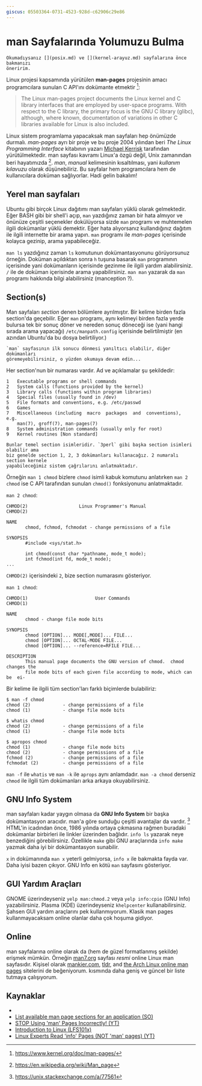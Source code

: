 ```yaml
---
giscus: 05503364-0731-4523-928d-c62906c29e86
---
```


# man Sayfalarında Yolumuzu Bulma

```{note}
Okumadıysanız [](posix.md) ve [](kernel-arayuz.md) sayfalarına önce bakmanızı
öneririm.
```

Linux projesi kapsamında yürütülen **man-pages** projesinin amacı programcılara
sunulan C API'ını dokümante etmektir [^1f]:

> The Linux man-pages project documents the Linux kernel and C library
> interfaces that are employed by user-space programs. With respect to the C
> library, the primary focus is the GNU C library (glibc), although, where
> known, documentation of variations in other C libraries available for Linux is
> also included.

Linux sistem programlama yapacaksak man sayfaları hep önümüzde durmalı.
*man-pages* ayrı bir proje ve bu proje 2004 yılından beri *The Linux Programming
Interface* kitabının yazarı [Michael Kerrisk](https://man7.org/mtk/) tarafından
yürütülmektedir. man sayfası kavramı Linux'a özgü değil, Unix zamanından beri
hayatımızda [^2f]. *man*, *manual* kelimesinin kısaltılması, yani *kullanım
kılavuzu* olarak düşünebiliriz. Bu sayfalar hem programcılara hem de
kullanıcılara doküman sağlıyorlar. Hadi gelin bakalım!

## Yerel man sayfaları

Ubuntu gibi birçok Linux dağıtımı man sayfaları yüklü olarak gelmektedir. Eğer
BASH gibi bir shell'i açıp, `man` yazdığınız zaman bir hata almıyor ve önünüze
çeşitli seçenekler dokülüyorsa sizde `man` programı ve muhtemelen ilgili
dokümanlar yüklü demektir. Eğer hata alıyorsanız kullandığınız dağıtım ile
ilgili internette bir arama yapın. `man` programı ile *man-pages* içerisinde
kolayca gezinip, arama yapabileceğiz.

`man ls` yazdığınız zaman `ls` komutunun dokümantasyonunu görüyorsunuz örneğin.
Doküman açıldıktan sonra `h` tuşuna basarak `man` programının içerisinde yani
dokümanların içerisinde gezinme ile ilgili yardım alabilirsiniz. `/` ile de
doküman içerisinde arama yapabilirsiniz. `man man` yazarak da `man` programı
hakkında bilgi alabilirsiniz (manception ?).

## Section(s)

Man sayfaları *section* denen bölümlere ayrılmıştır. Bir kelime birden fazla
section'da geçebilir. Eğer `man` programı, aynı kelimeyi birden fazla yerde
bulursa tek bir sonuç döner ve nereden sonuç döneceği ise (yani hangi sırada
arama yapacağı) `/etc/manpath.config` içerisinde belirtilmiştir (en azından
Ubuntu'da bu dosya belirtiliyor.)

```{attention}
`man` sayfasının ilk sonucu dönmesi yanıltıcı olabilir, diğer dokümanları
göremeyebilirsiniz, o yüzden okumaya devam edin...
```

Her section'nun bir numarası vardır. Ad ve açıklamalar şu şekildedir:

```text
1   Executable programs or shell commands
2   System calls (functions provided by the kernel)
3   Library calls (functions within program libraries)
4   Special files (usually found in /dev)
5   File formats and conventions, e.g. /etc/passwd
6   Games
7   Miscellaneous (including  macro  packages  and  conventions),  e.g.
    man(7), groff(7), man-pages(7)
8   System administration commands (usually only for root)
9   Kernel routines [Non standard]
```

```{note}
Bunlar temel section isimleridir. `3perl` gibi başka section isimleri olabilir ama
biz genelde section 1, 2, 3 dokümanları kullanacağız. 2 numaralı section kernele
yapabileceğimiz sistem çağrılarını anlatmaktadır.
```

Örneğin `man 1 chmod` bizlere `chmod` isimli kabuk komutunu anlatırken
`man 2 chmod` ise C API tarafından sunulan `chmod()` fonksiyonunu anlatmaktadır.

`man 2 chmod`:

```text
CHMOD(2)                   Linux Programmer's Manual                  CHMOD(2)

NAME
       chmod, fchmod, fchmodat - change permissions of a file

SYNOPSIS
       #include <sys/stat.h>

       int chmod(const char *pathname, mode_t mode);
       int fchmod(int fd, mode_t mode);
...
```

`CHMOD(2)` içerisindeki `2`, bize section numarasını gösteriyor.

`man 1 chmod`:

```text
CHMOD(1)                         User Commands                        CHMOD(1)

NAME
       chmod - change file mode bits

SYNOPSIS
       chmod [OPTION]... MODE[,MODE]... FILE...
       chmod [OPTION]... OCTAL-MODE FILE...
       chmod [OPTION]... --reference=RFILE FILE...

DESCRIPTION
       This manual page documents the GNU version of chmod.  chmod changes the
       file mode bits of each given file according to mode, which can  be  ei‐
```

Bir kelime ile ilgili tüm section'ları farklı biçimlerde bulabiliriz:

```text
$ man -f chmod
chmod (2)            - change permissions of a file
chmod (1)            - change file mode bits

$ whatis chmod
chmod (2)            - change permissions of a file
chmod (1)            - change file mode bits

$ apropos chmod
chmod (1)            - change file mode bits
chmod (2)            - change permissions of a file
fchmod (2)           - change permissions of a file
fchmodat (2)         - change permissions of a file
```

`man -f` ile `whatis` ve `man -k` ile `aprops` aynı anlamdadır. `man -a chmod`
derseniz `chmod` ile ilgili tüm dokümanları arka arkaya okuyabilirsiniz.

## GNU Info System

man sayfaları kadar yaygın olmasa da **GNU Info System** bir başka dokümantasyon
aracıdır. man'a göre sunduğu çeşitli avantajlar da vardır. [^3f] HTML'in
icadından önce, 1986 yılında ortaya çıkmasına rağmen buradaki dokümanlar
birbirleri ile linkler üzerinden bağlıdır. `info ls` yazarak neye benzediğini
görebilirsiniz. Özellikle `make` gibi GNU araçlarında `info make` yazmak daha
iyi bir dokümantasyon sunabilir.

`x` in dokümanında `man x` yeterli gelmiyorsa, `info x` ile bakmakta fayda var.
Daha iyisi bazen çıkıyor. GNU Info en kötü `man` sayfasını gösteriyor.

## GUI Yardım Araçları

GNOME üzerindeyseniz `yelp man:chmod.2` veya `yelp info:cpio` (GNU Info)
yazabilirsiniz. Plasma (KDE) üzerindeyseniz `khelpcenter` kullanabilirsiniz.
Şahsen GUI yardım araçlarını pek kullanmıyorum. Klasik man pages
kullanmayacaksam online olanlar daha çok hoşuma gidiyor.

## Online

man sayfalarına online olarak da (hem de güzel formatlanmış şekilde) erişmek
mümkün. Örneğin [man7.org](https://man7.org/linux/man-pages/index.html) sayfası
*resmi* online Linux man sayfasıdır. Kişisel olarak
[mankier.com](https://www.mankier.com/), [tldr](https://tldr.inbrowser.app/),
and [the Arch Linux online man pages](https://man.archlinux.org/) sitelerini de
beğeniyorum. [](kaynak.md) kısmında daha geniş ve güncel bir liste tutmaya
çalışıyorum.

## Kaynaklar

- [](kaynak.md)
- [List available man page sections for an application
  (SO)](https://unix.stackexchange.com/questions/256205/list-available-man-page-sections-for-an-application)
- [STOP Using 'man' Pages Incorrectly!
  (YT)](https://www.youtube.com/watch?v=cnmtKv2kUXs)
- [Introduction to Linux
  (LFS101x)](https://training.linuxfoundation.org/training/introduction-to-linux/)
- [Linux Experts Read 'info' Pages (NOT 'man' pages)
  (YT)](https://www.youtube.com/watch?v=vnBCnd2L0dY)

[^1f]: <https://www.kernel.org/doc/man-pages/>
[^2f]: <https://en.wikipedia.org/wiki/Man_page>
[^3f]: <https://unix.stackexchange.com/a/77561>

